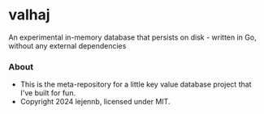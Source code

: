 # valhaj
An experimental in-memory database that persists on disk - written in Go, without any external dependencies

### About
* This is the meta-repository for a little key value database project that I've built for fun.
* Copyright 2024 lejennb, licensed under MIT.


